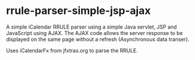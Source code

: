 # rrule-parser-simple-jsp-ajax

A simple iCalendar RRULE parser using a simple Java servlet, JSP and JavaScript using AJAX.  The AJAX code allows the server response to be displayed on the same page without a refresh (Asynchronous data transer).

Uses iCalendarFx from jfxtras.org to parse the RRULE.

